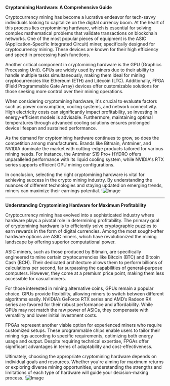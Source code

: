 **Cryptomining Hardware: A Comprehensive Guide**

Cryptocurrency mining has become a lucrative endeavor for tech-savvy individuals looking to capitalize on the digital currency boom. At the heart of this process lies cryptomining hardware, which is essential for solving complex mathematical problems that validate transactions on blockchain networks. One of the most popular pieces of equipment is the ASIC (Application-Specific Integrated Circuit) miner, specifically designed for cryptocurrency mining. These devices are known for their high efficiency and speed in processing hash functions.

Another critical component in cryptomining hardware is the GPU (Graphics Processing Unit). GPUs are widely used by miners due to their ability to handle multiple tasks simultaneously, making them ideal for mining cryptocurrencies like Ethereum (ETH) and Litecoin (LTC). Additionally, FPGA (Field Programmable Gate Array) devices offer customizable solutions for those seeking more control over their mining operations. 

When considering cryptomining hardware, it's crucial to evaluate factors such as power consumption, cooling systems, and network connectivity. High electricity costs can significantly impact profitability, so investing in energy-efficient models is advisable. Furthermore, maintaining optimal temperatures through advanced cooling solutions ensures prolonged device lifespan and sustained performance.

As the demand for cryptomining hardware continues to grow, so does the competition among manufacturers. Brands like Bitmain, Antminer, and NVIDIA dominate the market with cutting-edge products tailored for various mining needs. For instance, the Antminer S19 Pro+ HYDRO offers unparalleled performance with its liquid cooling system, while NVIDIA's RTX series supports efficient GPU mining configurations.

In conclusion, selecting the right cryptomining hardware is vital for achieving success in the crypto mining industry. By understanding the nuances of different technologies and staying updated on emerging trends, miners can maximize their earnings potential. !![Image](https://github.com/user-attachments/assets/b6e7b7a2-655e-4d44-8baa-20c566a3cb65)

---

**Understanding Cryptomining Hardware for Maximum Profitability**

Cryptocurrency mining has evolved into a sophisticated industry where hardware plays a pivotal role in determining profitability. The primary goal of cryptomining hardware is to efficiently solve cryptographic puzzles to earn rewards in the form of digital currencies. Among the most sought-after hardware options are ASIC miners, which have revolutionized the mining landscape by offering superior computational power.

ASIC miners, such as those produced by Bitmain, are specifically engineered to mine certain cryptocurrencies like Bitcoin (BTC) and Bitcoin Cash (BCH). Their dedicated architecture allows them to perform billions of calculations per second, far surpassing the capabilities of general-purpose computers. However, they come at a premium price point, making them less accessible for casual miners.

For those interested in mining alternative coins, GPUs remain a popular choice. GPUs provide flexibility, allowing miners to switch between different algorithms easily. NVIDIA’s GeForce RTX series and AMD’s Radeon RX series are favored for their robust performance and affordability. While GPUs may not match the raw power of ASICs, they compensate with versatility and lower initial investment costs.

FPGAs represent another viable option for experienced miners who require customized setups. These programmable chips enable users to tailor their mining rigs according to specific requirements, optimizing both energy usage and output. Despite requiring technical expertise, FPGAs offer significant advantages in terms of adaptability and cost-effectiveness.

Ultimately, choosing the appropriate cryptomining hardware depends on individual goals and resources. Whether you're aiming for maximum returns or exploring diverse mining opportunities, understanding the strengths and limitations of each type of hardware will guide your decision-making process. !![Image](https://github.com/user-attachments/assets/b6e7b7a2-655e-4d44-8baa-20c566a3cb65)